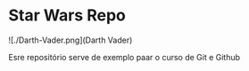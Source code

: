 # Star Wars Repo

![./Darth-Vader.png](Darth Vader)

Esre repositório serve de exemplo paar o curso de Git e Github